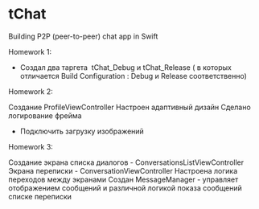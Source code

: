 # tChat
Building P2P (peer-to-peer) chat app in Swift

Homework 1:

* Создал два таргета  tChat_Debug  и tChat_Release ( в которых отличается Build Configuration : Debug и Release соответственно)


Homework 2:

Создание ProfileViewController
Настроен адаптивный дизайн 
Сделано логирование фрейма
* Подключить загрузку изображений

Homework 3:

Создание экрана списка диалогов - ConversationsListViewController
Экрана переписки - ConversationViewController
Настроена логика переходов между экранами
Создан MessageManager - управляет отображением сообщений и различной логикой показа сообщений списке переписки

